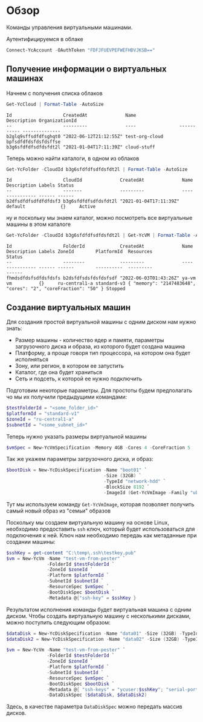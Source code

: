 # Обзор

Команды управления виртуальными машинами.

Аутентифицируемся в облаке

```powershell
Connect-YcAccount -OAuthToken "FDFJFUEVPEFWEFHDVJKSB=="
```

## Получение информации о виртуальных машинах

Начнем с получения списка облаков

```powershell
Get-YcCloud | Format-Table -AutoSize
```

```console
Id                   CreatedAt              Name                Description OrganizationId       
--                   ---------              ----                ----------- --------------       
b2glq9sffsdfdfsghqt0 "2022-06-12T21:12:55Z" test-org-cloud                  bpfsdfdfdsfdsfdsffse
b3g6sfdfdfsdfdsfdt2l "2021-01-04T17:11:39Z" cloud-stuff                                  
```

Теперь можно найти каталоги, в одном из облаков

```powershell
Get-YcFolder -CloudId b3g6sfdfdfsdfdsfdt2l | Format-Table -AutoSize
```

```console
Id                   CloudId              CreatedAt              Name    Description Labels Status
--                   -------              ---------              ----    ----------- ------ ------
b2dfsdfdfsdfdfdfdsf3 b3g6sfdfdfsdfdsfdt2l "2021-01-04T17:11:39Z" default             {}     Active
```

ну и поскольку мы знаем каталог, можно посмотреть все виртуальные машины в этом каталоге

```powershell
Get-YcFolder -CloudId b3g6sfdfdfsdfdsfdt2l | Get-YcVM | Format-Table -AutoSize
```

```console
Id                   FolderId             CreatedAt              Name   Description Labels ZoneId        PlatformId  Resources                                                       Status
--                   --------             ---------              ----   ----------- ------ ------        ----------  ---------                                                       ------
fhmdsdfdsfsdfdsfdsfs b2dsfdfsdsfdsfdsfsdf "2022-06-03T01:43:26Z" ya-vm  vm          {}     ru-central1-a standard-v3 { "memory": "2147483648", "cores": "2", "coreFraction": "50" } Stopped
```

## Создание виртуальных машин

Для создания простой виртуальной машины с одним диском нам нужно знать:

* Размер машины - количество ядер и памяти, параметры загрузочного диска и образа, из которого будет создана машина
* Платформу, а проще говоря тип процессора, на котором она будет исполняться
* Зону, или регион, в котором ее запустить
* Каталог, где она будет храниться
* Сеть и подсеть, к которой ее нужно подключить

Подготовим некоторые параметры. Для простоты будем предполагать чо мы их получили предыдущими командами:

```powershell
$testFolderId = "<some_folder_id>"
$platformId = "standard-v1"
$zoneId = "ru-central1-a"
$subnetId = "<some_subnet_id>"
```

Теперь нужно указать размеры виртуальной машины

```powershell
$vmSpec = New-YcVmSpecification -Memory 4GB -Cores 4 -CoreFraction 5
```

Так же укажем параметры загрузочного диска, и образ:

```powershell
$bootDisk = New-YcDiskSpecification -Name "boot01" `
                                    -Size (32GB) `
                                    -TypeId "network-hdd" `
                                    -BlockSize 8192 `
                                    -ImageId (Get-YcVmImage -Family "ubuntu-2004-lts").id
```

Тут мы используем команду `Get-YcVmImage`, которая позволяет получить самый новый образ из "семьи" образов

Поскольку мы создаем виртуальную машину на основе Linux, необходимо предоставить `ssh` ключ, который будет использоваться для подключения к ней. Ключ нам необходимо передаь как метаданные при создании машины:

```powershell
$sshKey = get-content "C:\temp\.ssh\testkey.pub"
$vm = New-YcVm -Name "test-vm-from-pester" `
               -FolderId $testFolderId `
               -ZoneId $zoneId `
               -Platform $platformId `
               -SubnetId $subnetId `
               -ResourceSpec $vmSpec `
               -BootDiskSpec $bootDisk `
               -Metadata @{"ssh-key" = $sshKey }
```

Результатом исполнения команды будет виртуальная машина с одним диском. Чтобы создать виртуальную машину с несколькими дисками, можно поступить следующим образом:

```powershell
$dataDisk = New-YcDiskSpecification -Name "data01" -Size (32GB) -TypeId "network-hdd" -BlockSize 8192
$dataDisk2 = New-YcDiskSpecification -Name "data02" -Size (32GB) -TypeId "network-hdd" -BlockSize 8192

$vm = New-YcVm -Name "test-vm-from-pester" `
               -FolderId $testFolderId `
               -ZoneId $zoneId `
               -Platform $platformId `
               -SubnetId $subnetId `
               -ResourceSpec $vmSpec `
               -BootDiskSpec $bootDisk `
               -Metadata @{ "ssh-keys" = "ycuser:$sshKey"; "serial-port-enable" = "1" } `
               -DataDiskSpec ($dataDisk, $dataDisk2)
```

Здесь, в качестве параметра `DataDiskSpec` можно передать массив дисков.